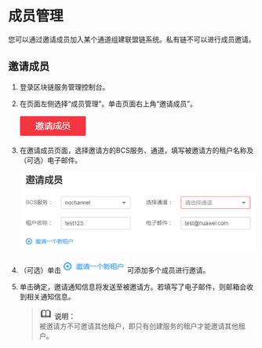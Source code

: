 # 成员管理<a name="bcs_usermanual_0005"></a>

您可以通过邀请成员加入某个通道组建联盟链系统。私有链不可以进行成员邀请。

## 邀请成员<a name="section3805151094812"></a>

1.  登录区块链服务管理控制台。
2.  在页面左侧选择“成员管理”。单击页面右上角“邀请成员”。

    ![](figures/zh-cn_image_0103678901.png)

3.  在邀请成员页面，选择邀请方的BCS服务、通道，填写被邀请方的租户名称及（可选）电子邮件。

    ![](figures/zh-cn_image_0103679940.png)

4.  （可选）单击![](figures/zh-cn_image_0103679329.png)可添加多个成员进行邀请。
5.  单击确定，邀请通知信息将发送至被邀请方。若填写了电子邮件，则邮箱会收到相关通知信息。

    >![](public_sys-resources/icon-note.gif) **说明：**   
    >被邀请方不可邀请其他租户，即只有创建服务的租户才能邀请其他租户。  


